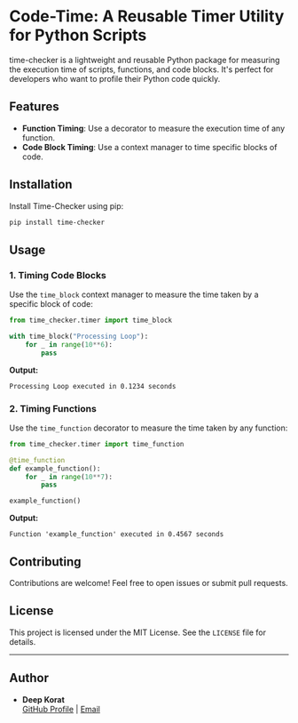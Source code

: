 # Code-Time: A Reusable Timer Utility for Python Scripts

time-checker is a lightweight and reusable Python package for measuring the execution time of scripts, functions, and code blocks. It's perfect for developers who want to profile their Python code quickly.

## Features
- **Function Timing**: Use a decorator to measure the execution time of any function.
- **Code Block Timing**: Use a context manager to time specific blocks of code.

## Installation
Install Time-Checker using pip:
```bash
pip install time-checker
```

## Usage

### 1. Timing Code Blocks
Use the `time_block` context manager to measure the time taken by a specific block of code:

```python
from time_checker.timer import time_block

with time_block("Processing Loop"):
    for _ in range(10**6):
        pass
```
**Output:**
```
Processing Loop executed in 0.1234 seconds
```

### 2. Timing Functions
Use the `time_function` decorator to measure the time taken by any function:

```python
from time_checker.timer import time_function

@time_function
def example_function():
    for _ in range(10**7):
        pass

example_function()
```
**Output:**
```
Function 'example_function' executed in 0.4567 seconds
```

## Contributing
Contributions are welcome! Feel free to open issues or submit pull requests.

## License
This project is licensed under the MIT License. See the `LICENSE` file for details.

---

## Author
- **Deep Korat**  
  [GitHub Profile](https://github.com/deepkorat) | [Email](mailto:deepkorat13@gmail.com)
